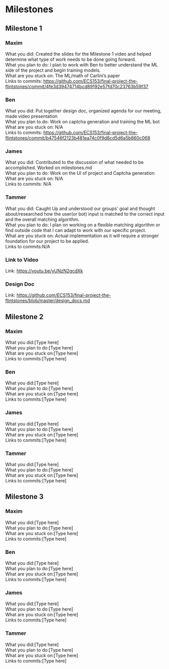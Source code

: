 # Milestones

## Milestone 1

### Maxim
What you did: Created the slides for the Milestone 1 video and helped determine what type of work needs to be done going forward.\
What you plan to do: I plan to work with Ben to better understand the ML side of the project and begin training models.\
What are you stuck on: The ML/math of Carlini’s paper\
Links to commits: https://github.com/ECS153/final-project-the-flintstones/commit/4fe3d39474714bcd89192e57fd70c23763b59f37

### Ben
What you did: Put together design doc, organized agenda for our meeting, made video presentation\
What you plan to do: Work on captcha generation and training the ML bot\
What are you stuck on: N/A\
Links to commits: https://github.com/ECS153/final-project-the-flintstones/commit/b47546f2123b481ea74c0f9d8cd5d6a5b860c068

### James
What you did: Contributed to the discussion of what needed to be accomplished. Worked on milestones.md\
What you plan to do: Work on the UI of project and Captcha generation\
What are you stuck on: N/A\
Links to commits: N/A

### Tammer
What you did: Caught Up and understood our groups' goal and thought about/researched how the user(or bot) input is matched to the correct input and the overall matching algorithm.\
What you plan to do: I plan on working on a flexible matching algorithm or find outside code that I can adapt to work with our specific project.\
What are you stuck on: Actual implementation as it will require a stronger foundation for our project to be applied. \
Links to commits:N/A

### Link to Video
Link: https://youtu.be/yUNzN2gcdXk

### Design Doc
Link: https://github.com/ECS153/final-project-the-flintstones/blob/master/design_docs.md

## Milestone 2

### Maxim
What you did:[Type here]\
What you plan to do:[Type here]\
What are you stuck on:[Type here]\
Links to commits:[Type here]

### Ben
What you did:[Type here]\
What you plan to do:[Type here]\
What are you stuck on:[Type here]\
Links to commits:[Type here]

### James
What you did:[Type here]\
What you plan to do:[Type here]\
What are you stuck on:[Type here]\
Links to commits:[Type here]

### Tammer
What you did:[Type here]\
What you plan to do:[Type here]\
What are you stuck on:[Type here]\
Links to commits:[Type here]

## Milestone 3

### Maxim
What you did:[Type here]\
What you plan to do:[Type here]\
What are you stuck on:[Type here]\
Links to commits:[Type here]

### Ben
What you did:[Type here]\
What you plan to do:[Type here]\
What are you stuck on:[Type here]\
Links to commits:[Type here]

### James
What you did:[Type here]\
What you plan to do:[Type here]\
What are you stuck on:[Type here]\
Links to commits:[Type here]

### Tammer
What you did:[Type here]\
What you plan to do:[Type here]\
What are you stuck on:[Type here]\
Links to commits:[Type here]

